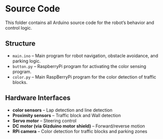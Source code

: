 # Source Code

This folder contains all Arduino source code for the robot’s behavior and control logic.

## Structure

- `main.ino` – Main program for robot navigation, obstacle avoidance, and parking logic.
- `button.py` – RaspberryPi program for activating the color sensing program.
- `color.py` – Main RaspBerryPi program for the color detection of traffic blocks.

## Hardware Interfaces

- **color sensors** – Lap detection and line detection
- **Proximity sensors** – Traffic block and Wall detection
- **Servo motor** – Steering control
- **DC motor (via Gizduino motor shield)** – Forward/reverse motion
- **RPi camera** – Color detection for traffic blocks and parking zones
